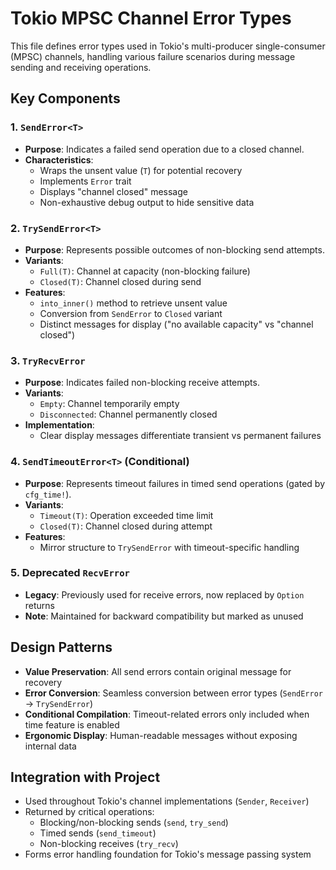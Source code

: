 # Tokio MPSC Channel Error Types

This file defines error types used in Tokio's multi-producer single-consumer (MPSC) channels, handling various failure scenarios during message sending and receiving operations.

## Key Components

### 1. `SendError<T>`
- **Purpose**: Indicates a failed send operation due to a closed channel.
- **Characteristics**:
  - Wraps the unsent value (`T`) for potential recovery
  - Implements `Error` trait
  - Displays "channel closed" message
  - Non-exhaustive debug output to hide sensitive data

### 2. `TrySendError<T>`
- **Purpose**: Represents possible outcomes of non-blocking send attempts.
- **Variants**:
  - `Full(T)`: Channel at capacity (non-blocking failure)
  - `Closed(T)`: Channel closed during send
- **Features**:
  - `into_inner()` method to retrieve unsent value
  - Conversion from `SendError` to `Closed` variant
  - Distinct messages for display ("no available capacity" vs "channel closed")

### 3. `TryRecvError`
- **Purpose**: Indicates failed non-blocking receive attempts.
- **Variants**:
  - `Empty`: Channel temporarily empty
  - `Disconnected`: Channel permanently closed
- **Implementation**:
  - Clear display messages differentiate transient vs permanent failures

### 4. `SendTimeoutError<T>` (Conditional)
- **Purpose**: Represents timeout failures in timed send operations (gated by `cfg_time!`).
- **Variants**:
  - `Timeout(T)`: Operation exceeded time limit
  - `Closed(T)`: Channel closed during attempt
- **Features**:
  - Mirror structure to `TrySendError` with timeout-specific handling

### 5. Deprecated `RecvError`
- **Legacy**: Previously used for receive errors, now replaced by `Option` returns
- **Note**: Maintained for backward compatibility but marked as unused

## Design Patterns
- **Value Preservation**: All send errors contain original message for recovery
- **Error Conversion**: Seamless conversion between error types (`SendError` → `TrySendError`)
- **Conditional Compilation**: Timeout-related errors only included when time feature is enabled
- **Ergonomic Display**: Human-readable messages without exposing internal data

## Integration with Project
- Used throughout Tokio's channel implementations (`Sender`, `Receiver`)
- Returned by critical operations:
  - Blocking/non-blocking sends (`send`, `try_send`)
  - Timed sends (`send_timeout`)
  - Non-blocking receives (`try_recv`)
- Forms error handling foundation for Tokio's message passing system
